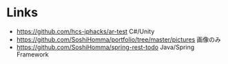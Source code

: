 # Links
- https://github.com/hcs-jphacks/ar-test C#/Unity
- https://github.com/SoshiHomma/portfolio/tree/master/pictures 画像のみ
- https://github.com/SoshiHomma/spring-rest-todo Java/Spring Framework

